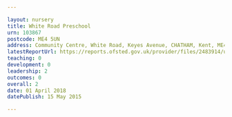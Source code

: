 ```yaml
---

layout: nursery
title: White Road Preschool
urn: 103867
postcode: ME4 5UN
address: Community Centre, White Road, Keyes Avenue, CHATHAM, Kent, ME4 5UN
latestReportUrl: https://reports.ofsted.gov.uk/provider/files/2483914/urn/103867.pdf
teaching: 0
development: 0
leadership: 2
outcomes: 0
overall: 2
date: 01 April 2018 
datePublish: 15 May 2015

---
```

